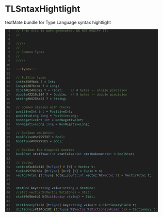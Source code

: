 # TLSntaxHightlight

textMate bundle for Type Language syntax hightlight

![example](assets/example.png)